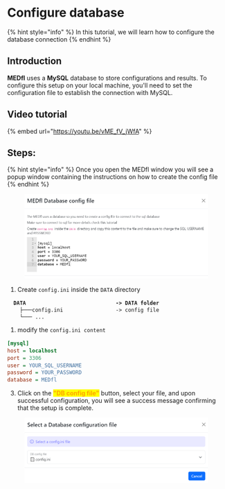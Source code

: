 # Configure database

{% hint style="info" %}
In this tutorial, we will learn how to configure the database connection
{% endhint %}

## Introduction

**MEDfl** uses a **MySQL** database to store configurations and results. To configure this setup on your local machine, you'll need to set the configuration file to establish the connection with MySQL.

## Video tutorial

{% embed url="https://youtu.be/vME_fV_jWfA" %}

## Steps:&#x20;

{% hint style="info" %}
Once you open the MEDfl window you will see a popup window containing the instructions on how to create the config file
{% endhint %}

<figure><img src="../../../.gitbook/assets/image (6).png" alt=""><figcaption></figcaption></figure>

1. Create `config.ini` inside the `DATA` directory&#x20;

<pre class="language-javascript"><code class="lang-javascript"><strong>  DATA                             -> DATA folder
</strong>    ├───config.ini                 -> config file 
    └─── ...  
</code></pre>

1. modify the `config.ini content`  &#x20;

```ini
[mysql]
host = localhost
port = 3306
user = YOUR_SQL_USERNAME
password = YOUR_PASSWORD
database = MEDfl
```

3. Click on the <mark style="color:orange;">**"DB config file"**</mark>  button, select your file, and upon successful configuration, you will see a success message confirming that the setup is complete.

<figure><img src="../../../.gitbook/assets/image (7).png" alt=""><figcaption></figcaption></figure>
